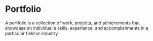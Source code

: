 # Portfolio
A portfolio is a collection of work, projects, and achievements that showcase an individual's skills, experience, and accomplishments in a particular field or industry
